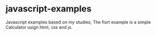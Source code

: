 # javascript-examples
 Javascript examples based on my studies;
The fisrt example is a simple Calculator usign html, css and js.
